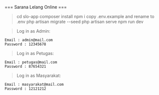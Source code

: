 === Sarana Lelang Online ===

> cd slo-app
> composer install
> npm i
> copy .env.example and rename to .env
> php artisan migrate --seed
> php artisan serve
> npm run dev

> Log in as Admin:

    Email : admin@mail.com
    Password : 12345678

> Log in as Petugas:

    Email : petugas@mail.com
    Password : 87654321

> Log in as Masyarakat:

    Email : masyarakat@mail.com
    Password : 12121212
